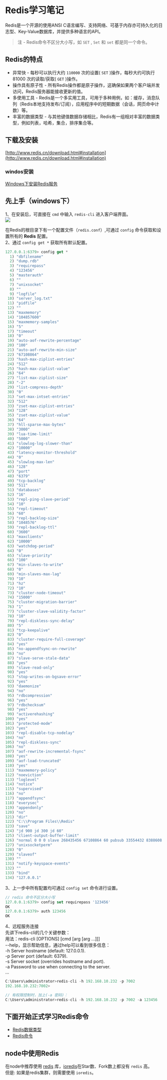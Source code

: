 # Redis学习笔记
Redis是一个开源的使用ANSI C语言编写、支持网络、可基于内存亦可持久化的日志型、Key-Value数据库，并提供多种语言的API。  
> 注 - Redis命令不区分大小写，如 `SET` , `Set` 和 `set` 都是同一个命令。

## Redis的特点
- 异常快 - 每秒可以执行大约 `110000` 次的设置( `SET` )操作，每秒大约可执行 81000 次的读取/获取( `GET` )操作。
- 操作具有原子性 - 所有Redis操作都是原子操作，这确保如果两个客户端并发访问，Redis服务器能接收更新的值。
- 多使用工具 - Redis是一个多实用工具，可用于多种用例，如：缓存，消息队列（Redis本地支持发布/订阅），应用程序中的短期数据（会话，网页命中计数）等。
- 丰富的数据类型 - 与其他键值数据存储相比，Redis有一组相对丰富的数据类型，例如列表，哈希，集合，排序集合等。

## 下载及安装
[http://www.redis.cn/download.html#installation](http://www.redis.cn/download.html#installation)

### windos安装
[Windows下安装Redis服务](https://www.cnblogs.com/jaign/articles/7920588.html)

## 先上手（windows下）
1、在安装后，可直接在 `cmd` 中输入 `redis-cli` 进入客户端界面。  
![](./images/redis-default.png)

在Redis的根目录下有一个配置文件（`redis.conf`）,可通过 `config` 命令获取和设置所有的 **Redis** 配置。  
2、通过 `config get *` 获取所有默认配置。  
```javascript
127.0.0.1:6379> config get *
  1) "dbfilename"
  2) "dump.rdb"
  3) "requirepass"
  4) "123456"
  5) "masterauth"
  6) ""
  7) "unixsocket"
  8) ""
  9) "logfile"
 10) "server_log.txt"
 11) "pidfile"
 12) ""
 13) "maxmemory"
 14) "104857600"
 15) "maxmemory-samples"
 16) "5"
 17) "timeout"
 18) "0"
 19) "auto-aof-rewrite-percentage"
 20) "100"
 21) "auto-aof-rewrite-min-size"
 22) "67108864"
 23) "hash-max-ziplist-entries"
 24) "512"
 25) "hash-max-ziplist-value"
 26) "64"
 27) "list-max-ziplist-size"
 28) "-2"
 29) "list-compress-depth"
 30) "0"
 31) "set-max-intset-entries"
 32) "512"
 33) "zset-max-ziplist-entries"
 34) "128"
 35) "zset-max-ziplist-value"
 36) "64"
 37) "hll-sparse-max-bytes"
 38) "3000"
 39) "lua-time-limit"
 40) "5000"
 41) "slowlog-log-slower-than"
 42) "10000"
 43) "latency-monitor-threshold"
 44) "0"
 45) "slowlog-max-len"
 46) "128"
 47) "port"
 48) "6379"
 49) "tcp-backlog"
 50) "511"
 51) "databases"
 52) "16"
 53) "repl-ping-slave-period"
 54) "10"
 55) "repl-timeout"
 56) "60"
 57) "repl-backlog-size"
 58) "1048576"
 59) "repl-backlog-ttl"
 60) "3600"
 61) "maxclients"
 62) "10000"
 63) "watchdog-period"
 64) "0"
 65) "slave-priority"
 66) "100"
 67) "min-slaves-to-write"
 68) "0"
 69) "min-slaves-max-lag"
 70) "10"
 71) "hz"
 72) "10"
 73) "cluster-node-timeout"
 74) "15000"
 75) "cluster-migration-barrier"
 76) "1"
 77) "cluster-slave-validity-factor"
 78) "10"
 79) "repl-diskless-sync-delay"
 80) "5"
 81) "tcp-keepalive"
 82) "0"
 83) "cluster-require-full-coverage"
 84) "yes"
 85) "no-appendfsync-on-rewrite"
 86) "no"
 87) "slave-serve-stale-data"
 88) "yes"
 89) "slave-read-only"
 90) "yes"
 91) "stop-writes-on-bgsave-error"
 92) "yes"
 93) "daemonize"
 94) "no"
 95) "rdbcompression"
 96) "yes"
 97) "rdbchecksum"
 98) "yes"
 99) "activerehashing"
100) "yes"
101) "protected-mode"
102) "yes"
103) "repl-disable-tcp-nodelay"
104) "no"
105) "repl-diskless-sync"
106) "no"
107) "aof-rewrite-incremental-fsync"
108) "yes"
109) "aof-load-truncated"
110) "yes"
111) "maxmemory-policy"
112) "noeviction"
113) "loglevel"
114) "notice"
115) "supervised"
116) "no"
117) "appendfsync"
118) "everysec"
119) "appendonly"
120) "no"
121) "dir"
122) "C:\\Program Files\\Redis"
123) "save"
124) "jd 900 jd 300 jd 60"
125) "client-output-buffer-limit"
126) "normal 0 0 0 slave 268435456 67108864 60 pubsub 33554432 8388608 60"
127) "unixsocketperm"
128) "0"
129) "slaveof"
130) ""
131) "notify-keyspace-events"
132) ""
133) "bind"
134) "127.0.0.1"
```
3、上一步中所有配置均可通过 `config set` 命令进行设置。 
```javascript
// redis 命令不区分大小写
127.0.0.1:6379> config set requirepass '123456'
OK
127.0.0.1:6379> auth 123456
OK
```
4、远程服务连接  
先讲下redis-cli的几个关键参数：  
用法：redis-cli [OPTIONS] [cmd [arg [arg ...]]]  
--help，显示帮助信息，通过help可以看到很多信息：  
-h <hostname>      Server hostname (default: 127.0.0.1).  
-p <port>          Server port (default: 6379).  
-s <socket>        Server socket (overrides hostname and port).  
-a <password>      Password to use when connecting to the server.  
...
```javascript
C:\Users\administrator>redis-cli -h 192.168.10.232 -p 7002
192.168.10.232:7002>

// 有权限控制时，加上(-a 密码)：
C:\Users\administrator>redis-cli -h 192.168.10.232 -p 7002 -a 123456
```
## 下面开始正式学习Redis命令
- [Redis数据类型](./data-types.md)
- [Redis命令](http://www.redis.cn/commands.html)

## node中使用Redis
在node中推荐使用 [redis](https://github.com/NodeRedis/node_redis) 库，[ioredis](https://github.com/luin/ioredis)在Star数、Fork数上都没有 `redis` 高。  
但是: 如果是redis集群，则需要使用 `ioredis`。